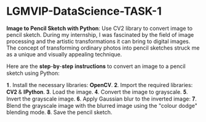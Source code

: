 # LGMVIP-DataScience-TASK-1
**Image to Pencil Sketch with Python**:  Use CV2 library to convert image to pencil sketch.
During my internship, I was fascinated by the field of image processing and the artistic transformations it can bring to digital images. The concept of transforming ordinary photos into pencil sketches struck me as a unique and visually appealing technique.

Here are the 𝐬𝐭𝐞𝐩-𝐛𝐲-𝐬𝐭𝐞𝐩 𝐢𝐧𝐬𝐭𝐫𝐮𝐜𝐭𝐢𝐨𝐧𝐬 to convert an image to a pencil sketch using Python:

𝟏. Install the necessary libraries: 𝐎𝐩𝐞𝐧𝐂𝐕.
𝟐. Import the required libraries: 𝐂𝐕𝟐 & 𝐈𝐏𝐲𝐭𝐡𝐨𝐧.
𝟑. Load the image.
𝟒. Convert the image to grayscale.
𝟓. Invert the grayscale image.
𝟔. Apply Gaussian blur to the inverted image:
𝟕. Blend the grayscale image with the blurred image using the "colour dodge" blending mode.
𝟖. Save the pencil sketch.
